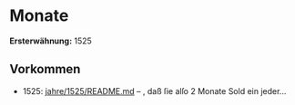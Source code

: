 # Monate

**Ersterwähnung:** 1525

## Vorkommen
- 1525: [jahre/1525/README.md](../jahre/1525/README.md) – , daß ſie alſo 2 Monate Sold ein jeder...
